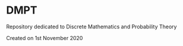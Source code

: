 # DMPT
Repository dedicated to Discrete Mathematics and Probability Theory

Created on 1st November 2020
